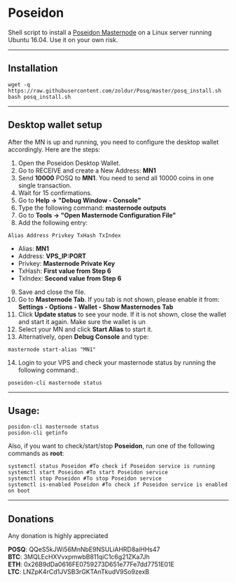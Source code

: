 # Poseidon
Shell script to install a [Poseidon Masternode](https://posq.io/) on a Linux server running Ubuntu 16.04. Use it on your own risk.
***

## Installation
```
wget -q https://raw.githubusercontent.com/zoldur/Posq/master/posq_install.sh
bash posq_install.sh
```
***

## Desktop wallet setup  

After the MN is up and running, you need to configure the desktop wallet accordingly. Here are the steps:  
1. Open the Poseidon Desktop Wallet.  
2. Go to RECEIVE and create a New Address: **MN1**  
3. Send **10000** POSQ to **MN1**. You need to send all 10000 coins in one single transaction.
4. Wait for 15 confirmations.  
5. Go to **Help -> "Debug Window - Console"**  
6. Type the following command: **masternode outputs**  
7. Go to  **Tools -> "Open Masternode Configuration File"**
8. Add the following entry:
```
Alias Address Privkey TxHash TxIndex
```
* Alias: **MN1**
* Address: **VPS_IP:PORT**
* Privkey: **Masternode Private Key**
* TxHash: **First value from Step 6**
* TxIndex:  **Second value from Step 6**
9. Save and close the file.
10. Go to **Masternode Tab**. If you tab is not shown, please enable it from: **Settings - Options - Wallet - Show Masternodes Tab**
11. Click **Update status** to see your node. If it is not shown, close the wallet and start it again. Make sure the wallet is un
12. Select your MN and click **Start Alias** to start it.
13. Alternatively, open **Debug Console** and type:
```
masternode start-alias "MN1"
``` 
14. Login to your VPS and check your masternode status by running the following command:.
```
poseidon-cli masternode status
```
***

## Usage:
```
posidon-cli masternode status  
posidon-cli getinfo
```
Also, if you want to check/start/stop **Poseidon**, run one of the following commands as **root**:
```
systemctl status Poseidon #To check if Poseidon service is running  
systemctl start Poseidon #To start Poseidon service  
systemctl stop Poseidon #To stop Poseidon service  
systemctl is-enabled Poseidon #To check if Poseidon service is enabled on boot  
```  
***

## Donations

Any donation is highly appreciated

**POSQ**: QQeS5kJWi56MnNbE9NSULiAHRD8aiHHs47  
**BTC**: 3MQLEcHXVvxpmwbB811qiC1c6g21ZKa7Jh  
**ETH**: 0x26B9dDa0616FE0759273D651e77Fe7dd7751E01E  
**LTC**: LNZpK4rCd1JVSB3rGKTAnTkudV9So9zexB  
